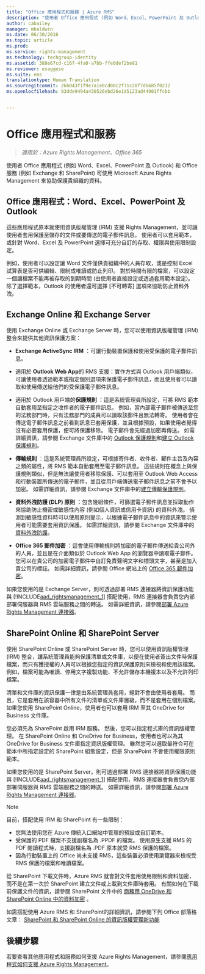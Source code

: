 ```yaml
---
title: "Office 應用程式和服務 | Azure RMS"
description: "使用者 Office 應用程式 (例如 Word、Excel、PowerPoint 及 Outlook) 和 Office 服務 (例如 Exchange 和 SharePoint) 可使用 Microsoft Azure Rights Management 來協助保護貴組織的資料。"
author: cabailey
manager: mbaldwin
ms.date: 06/30/2016
ms.topic: article
ms.prod: 
ms.service: rights-management
ms.technology: techgroup-identity
ms.assetid: 388e67cd-c16f-4fa0-a7bb-ffe0def2be81
ms.reviewer: esaggese
ms.suite: ems
translationtype: Human Translation
ms.sourcegitcommit: 26b043f1f9e7a1e0cd00c2f31c28f7d6685f0232
ms.openlocfilehash: 93dde9494a430526ebd26e1d5123ad44901ffcbb


---
```



# Office 應用程式和服務

>*適用於︰Azure Rights Management、Office 365*

使用者 Office 應用程式 (例如 Word、Excel、PowerPoint 及 Outlook) 和 Office 服務 (例如 Exchange 和 SharePoint) 可使用 Microsoft Azure Rights Management 來協助保護貴組織的資料。

## Office 應用程式：Word、Excel、PowerPoint 及 Outlook
這些應用程式原本就使用資訊版權管理 (IRM) 支援 Rights Management，並可讓使用者套用保護至儲存的文件或要傳送的電子郵件訊息。 使用者可以套用範本，或針對 Word、Excel 及 PowerPoint 選擇可充分自訂的存取、權限與使用限制設定。 

例如，使用者可以設定讓 Word 文件僅供貴組織中的人員存取，或是控制 Excel 試算表是否可供編輯、限制成唯讀或防止列印。 對於時間有限的檔案，可以設定一個讓檔案不能再被存取的到期時間 (由使用者直接設定或透過套用範本設定)。 除了選擇範本，Outlook 的使用者還可選擇 [不可轉寄] 選項來協助防止資料外洩。

## Exchange Online 和 Exchange Server
使用 Exchange Online 或 Exchange Server 時，您可以使用資訊版權管理 (IRM) 整合來提供其他資訊保護方案：

-   **Exchange ActiveSync IRM** ：可讓行動裝置保護和使用受保護的電子郵件訊息。

-   適用於 **Outlook Web App**的 RMS 支援：實作方式與 Outlook 用戶端類似，可讓使用者透過範本或指定個別選項來保護電子郵件訊息，而且使用者可以讀取和使用傳送給他們的受保護電子郵件訊息。

-   適用於 Outlook 用戶端的**保護規則** ：這是系統管理員所設定，可將 RMS 範本自動套用至指定之收件者的電子郵件訊息。 例如，當內部電子郵件被傳送至您的法務部門時，只有法務部門的成員可以讀取該郵件且無法轉寄。 使用者會在傳送電子郵件訊息之前看到訊息已套用保護，並且根據預設，如果使用者覺得沒有必要套用保護，便可將保護移除。 電子郵件會先經過加密再傳送。 如需詳細資訊，請參閱 Exchange 文件庫中的 [Outlook 保護規則](https://technet.microsoft.com/library/dd638178%28v=exchg.150%29.aspx)和[建立 Outlook 保護規則](https://technet.microsoft.com/library/dd638196%28v=exchg.150%29.aspx)。

-   **傳輸規則** ：這是系統管理員所設定，可根據寄件者、收件者、郵件主旨及內容之類的屬性，將 RMS 範本自動套用至電子郵件訊息。 這些規則在概念上與保護規則類似，但是無法讓使用者移除保護、可以套用至 Outlook Web Access 和行動裝置所傳送的電子郵件，並且從用戶端傳送電子郵件訊息之前不會予以加密。 如需詳細資訊，請參閱 Exchange 文件庫中的[建立傳輸保護規則](https://technet.microsoft.com/library/dd302432.aspx)。

-   **資料外洩防護 (DLP) 原則** ：包含幾組條件，可篩選電子郵件訊息並採取動作來協助防止機密或敏感性內容 (例如個人資訊或信用卡資訊) 的資料外洩。 偵測到敏感性資料時可以使用原則提示，以根據電子郵件訊息中的資訊來警示使用者可能需要套用資訊保護。 如需詳細資訊，請參閱 Exchange 文件庫中的[資料外洩防護](https://technet.microsoft.com/library/jj150527%28v=exchg.150%29.aspx)。

-   **Office 365 郵件加密** ：這會使用傳輸規則將加密的電子郵件傳送給貴公司外的人員，並且是在介面類似於 Outlook Web App 的瀏覽器中讀取電子郵件。 您可以在貴公司的加密電子郵件中自訂免責聲明文字和標頭文字，甚至是加入貴公司的標誌。 如需詳細資訊，請參閱 Office 網站上的 [Office 365 郵件加密](https://office.microsoft.com/o365-message-encryption-FX104179182.aspx)。

如果您使用的是 Exchange Server，則可透過部署 RMS 連接器將資訊保護功能與 [!INCLUDE[aad_rightsmanagement_1](../includes/aad_rightsmanagement_1_md.md)] 搭配使用，RMS 連接器會負責您內部部署伺服器與 RMS 雲端服務之間的轉送。 如需詳細資訊，請參閱[部署 Azure Rights Management 連接器](../deploy-use/deploy-rms-connector.md)。

## SharePoint Online 和 SharePoint Server
使用 SharePoint Online 或 SharePoint Server 時，您可以使用資訊版權管理 (IRM) 整合，讓系統管理員能夠保護清單或文件庫，以便在使用者簽出文件時保護檔案，而只有獲授權的人員可以根據您指定的資訊保護原則來檢視和使用該檔案。 例如，檔案可能為唯讀、停用文字複製功能、不允許儲存本機複本以及不允許列印檔案。

清單和文件庫的資訊保護一律是由系統管理員套用，絕對不會由使用者套用。 而且，它是套用在該容器中所有文件的清單或文件庫層級，而不是套用在個別檔案。  如果您使用 SharePoint Online，使用者也可以套用 IRM 至其 OneDrive for Business 文件庫。

您必須先為 SharePoint 啟用 IRM 服務。 然後，您可以指定程式庫的資訊版權管理。 在 SharePoint Online 和 OneDrive for Business，使用者也可以為其 OneDrive for Business 文件庫指定資訊版權管理。 雖然您可以選取最符合可在範本中所指定設定的 SharePoint 組態設定，但是 SharePoint 不會使用權限原則範本。

如果您使用的是 SharePoint Server，則可透過部署 RMS 連接器將資訊保護功能與 [!INCLUDE[aad_rightsmanagement_1](../includes/aad_rightsmanagement_1_md.md)] 搭配使用，RMS 連接器會負責您內部部署伺服器與 RMS 雲端服務之間的轉送。 如需詳細資訊，請參閱[部署 Azure Rights Management 連接器](../deploy-use/deploy-rms-connector.md)。

> [!NOTE]
> 目前，搭配使用 IRM 和 SharePoint 有一些限制：
> 
> -   您無法使用您在 Azure 傳統入口網站中管理的預設或自訂範本。
> -   受保護的 PDF 檔案不支援副檔名為 .PPDF 的檔案。 使用原生支援 RMS 的 PDF 閱讀程式時，支援副檔名為 .PDF 原本就受 RMS 保護的檔案。
> -   因為行動裝置上的 Office 尚未支援 RMS，這些裝置必須使用瀏覽器來檢視受 RMS 保護的檔案和唯讀檔案。

從 SharePoint 下載文件時，Azure RMS 就會對文件套用使用限制和資料加密，而不是在第一次於 SharePoint 建立文件或上載到文件庫時套用。 有關如何在下載前保護文件的資訊，請參閱 SharePoint 文件中的 [商務用 OneDrive 和 SharePoint Online 中的資料加密](https://technet.microsoft.com/library/dn905447.aspx) 。

如需搭配使用 Azure RMS 和 SharePoint的詳細資訊，請參閱下列 Office 部落格文章： [SharePoint 和 SharePoint Online 的資訊版權管理新功能](http://blogs.office.com/2012/11/09/whats-new-with-information-rights-management-in-sharepoint-and-sharepoint-online/)

## 後續步驟

若要查看其他應用程式和服務如何支援 Azure Rights Management，請參閱[應用程式如何支援 Azure Rights Management](applications-support.md)。


<!--HONumber=Aug16_HO4-->


